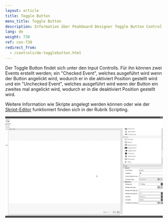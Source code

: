 ```yaml
---
layout: article
title: Toggle Button
menu_title: Toggle Button
description: Information über Peakboard Designer Toggle Button Control.
lang: de
weight: 730
ref: con-730
redirect_from:
  - /controls/de-togglebutton.html
---
```


Der Toggle Button findet sich unter den Input Controlls. 
Für ihn können zwei Events erstellt werden; ein "Checked Event", welches ausgeführt wird wenn der Button angelickt wird, wodurch er in die aktiviert Position gestellt wird und ein "Unchecked Event", welches ausgeführt wird wenn der Button ein zweites mal angelickt wird, wodurch er in die deaktiviert Position gestellt wird.

Weitere Information wie Skripte angelegt werden können oder wie der [Skript-Editor](/scripting/de-script-editor.html) funktioniert finden sich in der Rubrik Scripting.

![image_1](/assets/images/Controls/Toggle-Button/togglebutton01.gif)